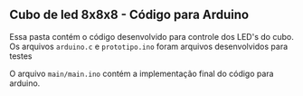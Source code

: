 ## Cubo de led 8x8x8 - Código para Arduino

Essa pasta contém o código desenvolvido para controle dos LED's do cubo. Os arquivos `arduino.c` e `prototipo.ino` foram arquivos desenvolvidos para testes

O arquivo `main/main.ino` contém a implementação final do código para arduino.